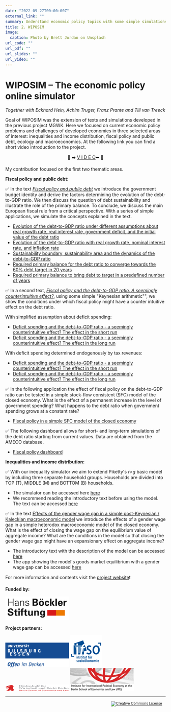 ```yaml
---
date: "2022-09-27T00:00:00Z"
external_link: ""
summary: Understand economic policy topics with some simple simulations.
title: 2. WIPOSIM
image:
  caption: Photo by Brett Jordan on Unsplash
url_code: ""
url_pdf: ""
url_slides: ""
url_video: ""
---
```


# WIPOSIM – The economic policy online simulator

*Together with Eckhard Hein, Achim Truger, Franz Prante and Till van Treeck*

Goal of WIPOSIM was the extension of texts and simulations developed in the previous project MGWK. Here we focused on current economic policy problems and challenges of developed economies in three selected areas of interest: inequalities and income distribution, fiscal policy and public debt, ecology and macroeconomics. At the following link you can find a short video introduction to the project.

<div align="center">

:movie_camera: :arrow_right: [V I D E O](https://www.youtube.com/watch?v=VrfVZIgQAtg&t=6s):arrow_left: :movie_camera:

</div>

My contribution focused on the first two thematic areas.

**Fiscal policy and public debt:**

:white_check_mark: In the text [*Fiscal policy and public debt*](https://wiposim-fiscalpolicy-course.netlify.app/) we introduce the government budget identity and derive the factors determining the evolution of the debt-to-GDP ratio. We then discuss the question of debt sustainability and illustrate the role of the primary balance. To conclude, we discuss the main European fiscal rule from a critical perspective. With a series of simple applications, we simulate the concepts explained in the text.

* [Evolution of the debt-to-GDP ratio under different assumptions about real growth rate, real interest rate, government deficit, and the initial value of the debt ratio](https://mgwk.shinyapps.io/debt_simulation_shiny_1/)  
* [Evolution of the debt-to-GDP ratio with real growth rate, nominal interest rate, and inflation rate](https://mgwk.shinyapps.io/debt_simulation_inflation/)  
* [Sustainability boundary, sustainability area and the dynamics of the debt-to-GDP ratio](https://mgwk.shinyapps.io/debt_simulation_shiny_sustainability/)   
* [Required primary balance for the debt ratio to converge towards the 60% debt target in 20 years](https://mgwk.shinyapps.io/debt_simulation_primary_balance_4/)
* [Required primary balance to bring debt to target in a predefined number of years](https://mgwk.shinyapps.io/debt_simulation_primary_balance_2/)
      
:white_check_mark: In a second text, [*Fiscal policy and the debt-to-GDP ratio. A seemingly counterintuitive effect?*](https://wiposim-fiscalpolicy-course2.netlify.app/), using some simple "Keynesian arithmetic"", we show the conditions under which fiscal policy might have a counter intuitive effect on the debt ratio.

With simplified assumption about deficit spending:

* [Deficit spending and the debt-to-GDP ratio - a seemingly counterintuitive effect? The effect in the short run](https://mgwk.shinyapps.io/course2_app1/)
* [Deficit spending and the debt-to-GDP ratio - a seemingly counterintuitive effect? The effect in the long run](https://mgwk.shinyapps.io/course2_app2/)

With deficit spending determined endogenously by tax revenues:

* [Deficit spending and the debt-to-GDP ratio - a seemingly counterintuitive effect? The effect in the short run](https://mgwk.shinyapps.io/course2_app3/)
* [Deficit spending and the debt-to-GDP ratio - a seemingly counterintuitive effect? The effect in the long run](https://mgwk.shinyapps.io/course2_app4/)

:white_check_mark: In the following application the effect of fiscal policy on the debt-to-GDP ratio can be tested in a simple stock-flow consistent (SFC) model of the closed economy. What is the effect of a permanent increase in the level of government spending? What happens to the debt ratio when government spending grows at a constant rate?

- [Fiscal policy in a simple SFC model of the closed economy](https://mgwk.shinyapps.io/SIM_model_debt/)

:white_check_mark: The following dashboard allows for short- and long-term simulations of the debt ratio starting from current values. Data are obtained from the AMECO database.

- [Fiscal policy dashboard](https://mgwk.shinyapps.io/dashboard/)

**Inequalities and income distribution:**

:white_check_mark: With our inequality simulator we aim to extend Piketty's *r>g* basic model by including three separate household groups. Households are divided into TOP (T), MIDDLE (M) and BOTTOM (B) households.
- The simulator can be accessed here [here](https://mgwk.shinyapps.io/distribution_piketty_households/)
- We recommend reading the introductory text before using the model. The text can be accessed [here](https://www.ifo.de/DocDL/forum1-15-focus4.pdf)
    
:white_check_mark: In the text [Effects of the gender wage gap in a simple post-Keynesian / Kaleckian macroeconomic model](https://wiposim-genderwagegap.netlify.app/) we introduce the effects of a gender wage gap in a simple heterodox macroeconomic model of the closed economy. What is the effect of closing the wage gap on the equilibrium value of aggregate income? What are the conditions in the model so that closing the gender wage gap might have an expansionary effect on aggregate income?
- The introductory text with the description of the model can be accessed [here](https://wiposim-genderwagegap.netlify.app/)
- The app showing the model's goods market equilibrium with a gender wage gap can be accessed  [here](https://mgwk.shinyapps.io/wiposim_gender/)

For more information and contents visit the [project website](https://www.wiposim.de):exclamation:

**Funded by:**

<div class="row">
  <img src="hbs.png" width="200">
</div>

**Project partners:**

<div class="row">
    <img src="ude.png" width="200">
    <img src="ifso.png" width="100">
    <img src="hwr.png" width="200" height="20">
    <img src="ipe.jpg" width="200">
</div>

<hr>

<head>
<style> p.indent{ padding-right: 1em } </style>
</head>
<p style="font-size:80%;text-align:right" class="indent">
<a rel="license" href="http://creativecommons.org/licenses/by-nc-nd/4.0/">
<img alt="Creative Commons License" style="border-width:0" src="https://i.creativecommons.org/l/by-nc-nd/4.0/88x31.png" />
</a>
</p>
